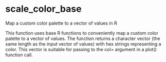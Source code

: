 # scale_color_base
Map a custom color palette to a vector of values in R

This function uses base R functions to conveniently map a custom color palette to a vector of values. The function returns a character vector (the same length as the input vector of values) with hex strings representing a color. This vector is suitable for passing to the col= argument in a plot() function call.
